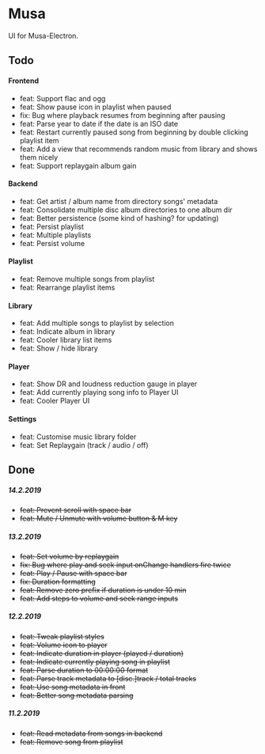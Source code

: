 # Musa

UI for Musa-Electron.

## Todo

#### Frontend

- feat: Support flac and ogg
- feat: Show pause icon in playlist when paused
- fix: Bug where playback resumes from beginning after pausing
- feat: Parse year to date if the date is an ISO date
- feat: Restart currently paused song from beginning by double clicking playlist item
- feat: Add a view that recommends random music from library and shows them nicely
- feat: Support replaygain album gain

#### Backend

- feat: Get artist / album name from directory songs' metadata
- feat: Consolidate multiple disc album directories to one album dir
- feat: Better persistence (some kind of hashing? for updating)
- feat: Persist playlist
- feat: Multiple playlists
- feat: Persist volume

#### Playlist

- feat: Remove multiple songs from playlist
- feat: Rearrange playlist items

#### Library

- feat: Add multiple songs to playlist by selection
- feat: Indicate album in library
- feat: Cooler library list items
- feat: Show / hide library

#### Player

- feat: Show DR and loudness reduction gauge in player
- feat: Add currently playing song info to Player UI
- feat: Cooler Player UI

#### Settings

- feat: Customise music library folder
- feat: Set Replaygain (track / audio / off)

## Done

##### 14.2.2019

- ~~feat: Prevent scroll with space bar~~
- ~~feat: Mute / Unmute with volume button & M key~~

##### 13.2.2019

- ~~feat: Set volume by replaygain~~
- ~~fix: Bug where play and seek input onChange handlers fire twice~~
- ~~feat: Play / Pause with space bar~~
- ~~fix: Duration formatting~~
- ~~feat: Remove zero prefix if duration is under 10 min~~
- ~~feat: Add steps to volume and seek range inputs~~

##### 12.2.2019

- ~~feat: Tweak playlist styles~~
- ~~feat: Volume icon to player~~
- ~~feat: Indicate duration in player (played / duration)~~
- ~~feat: Indicate currently playing song in playlist~~
- ~~feat: Parse duration to 00:00:00 format~~
- ~~feat: Parse track metadata to [disc.]track / total tracks~~
- ~~feat: Use song metadata in front~~
- ~~feat: Better song metadata parsing~~

##### 11.2.2019

- ~~feat: Read metadata from songs in backend~~
- ~~feat: Remove song from playlist~~
